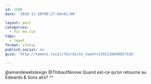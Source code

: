 ```yaml
---
id: 1586
date: '2010-11-10T09:27:04+01:00'

layout: post
categories:
  - Vis ma vie
tags:
  - tweet
format: status
publish_social: no
guid: 'http://tweets.local/?birdsite_tweet=2291138690027520'

---
```


@amandewebdesign @ThibautNinove Quand est-ce qu’on retourne au Edwards &amp; Sons alrs? ^^